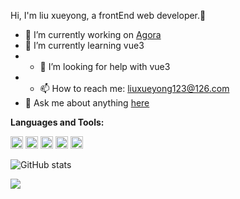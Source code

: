 Hi, I'm liu xueyong, a frontEnd web developer.👋

- 🔭 I’m currently working on [Agora](https://www.agora.io/cn/)
- 🌱 I’m currently learning vue3
- - 🤔 I’m looking for help with vue3
- - 📫 How to reach me: liuxueyong123@126.com
- 💬 Ask me about anything [here](https://github.com/Johnson-hd/Johnson-hd/issues)

**Languages and Tools:**  

<code><img height="20" src="https://raw.githubusercontent.com/Johnson-hd/Johnson-hd/master/assets/javascript.png"></code>
<code><img height="20" src="https://raw.githubusercontent.com/Johnson-hd/Johnson-hd/master/assets/typescript.png"></code>
<code><img height="20" src="https://raw.githubusercontent.com/Johnson-hd/Johnson-hd/master/assets/vue.png"></code>
<code><img height="20" src="https://raw.githubusercontent.com/Johnson-hd/Johnson-hd/master/assets/react.png"></code>
<code><img height="20" src="https://raw.githubusercontent.com/Johnson-hd/Johnson-hd/master/assets/nodejs.png"></code>


![GitHub stats](https://github-readme-stats.vercel.app/api?username=liuxueyong123&count_private=true&show_icons=true&theme=radical)

<img align="center" src="https://github-readme-stats.anuraghazra1.vercel.app/api/top-langs/?username=liuxueyong123&layout=compact&theme=material-palenight" />

